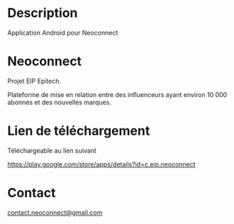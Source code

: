 # Description
Application Android pour Neoconnect
# Neoconnect
Projet EIP Epitech.

Plateforme de mise en relation entre des influenceurs ayant environ 10 000 abonnés et des nouvelles marques.
# Lien de téléchargement
Téléchargeable au lien suivant

https://play.google.com/store/apps/details?id=c.eip.neoconnect

# Contact

contact.neoconnect@gmail.com